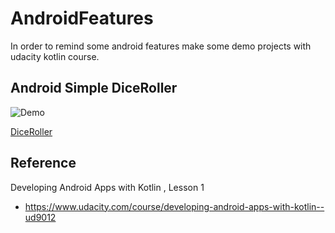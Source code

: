 # AndroidFeatures

In order to remind some android features make some demo projects with udacity kotlin course.

## Android Simple DiceRoller

![Demo](https://github.com/superbderrick/DiceRoller/blob/master/demo/demo.gif)

[DiceRoller](https://github.com/superbderrick/AndroidFeatures/tree/simpleapp/DiceRoller)


## Reference
Developing Android Apps with Kotlin , Lesson 1 
- https://www.udacity.com/course/developing-android-apps-with-kotlin--ud9012








